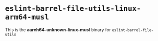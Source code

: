 # `eslint-barrel-file-utils-linux-arm64-musl`

This is the **aarch64-unknown-linux-musl** binary for `eslint-barrel-file-utils`
